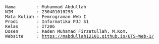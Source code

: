 <pre>
Nama        : Muhammad Abdullah
NIM         : 230401010295
Mata Kuliah : Pemrograman Web I
Prodi       : Informatika PJJ S1
Kelas       : IT206
Dosen       : Raden Muhamad Firzatullah, M.Kom.
Website     : <a href="https://mabdullah12101.github.io/UTS-Web-1/" target="_blank">https://mabdullah12101.github.io/UTS-Web-1/</a>
</pre>
